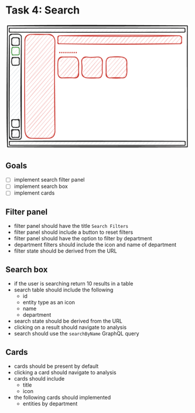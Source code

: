 # Task 4: Search

![sketch of the search page](/tasks/assets/task4.png)

## Goals

- [ ] implement search filter panel
- [ ] implement search box
- [ ] implement cards

## Filter panel

- filter panel should have the title `Search Filters`
- filter panel should include a button to reset filters
- filter panel should have the option to filter by department
- department filters should include the icon and name of department
- filter state should be derived from the URL

## Search box

- if the user is searching return 10 results in a table
- search table should include the following
  - id
  - entity type as an icon
  - name
  - department
- search state should be derived from the URL
- clicking on a result should navigate to analysis
- search should use the `searchByName` GraphQL query

## Cards

- cards should be present by default
- clicking a card should navigate to analysis
- cards should include
  - title
  - icon
- the following cards should implemented
  - entities by department
